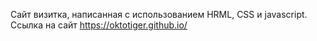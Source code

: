Сайт визитка, написанная с использованием HRML, CSS и javascript. Ссылка на сайт https://oktotiger.github.io/
